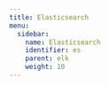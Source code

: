 ```yaml
---
title: Elasticsearch
menu:
  sidebar:
    name: Elasticsearch
    identifier: es
    parent: elk
    weight: 10
---
```

